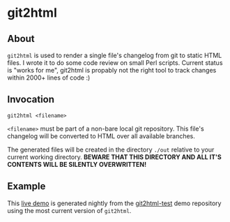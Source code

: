 git2html
========


## About

`git2html` is used to render a single file's changelog from git to static HTML files.
I wrote it to do some code review on small Perl scripts.
Current status is "works for me", git2html is propably not the right tool to track changes within 2000+ lines of code :)

## Invocation

    git2html <filename>
    
`<filename>` must be part of a non-bare local git repository.
This file's changelog will be converted to HTML over all available branches.

The generated files will be created in the directory `./out` relative to your current working directory.
**BEWARE THAT THIS DIRECTORY AND ALL IT'S CONTENTS WILL BE SILENTLY OVERWRITTEN!**

## Example

This [live demo](http://www.cgarbs.de/stuff/git2html-test/) is generated nightly from the
[git2html-test](https://github.com/mmitch/git2html-test/) demo repository
using the most current version of `git2html`.
